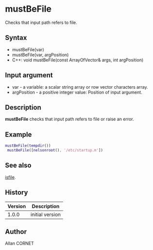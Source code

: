 # mustBeFile

Checks that input path refers to file.

## Syntax

- mustBeFile(var)
- mustBeFile(var, argPosition)
- C++: void mustBeFile(const ArrayOfVector& args, int argPosition)

## Input argument

- var - a variable: a scalar string array or row vector characters array.
- argPosition - a positive integer value: Position of input argument.

## Description

  <p><b>mustBeFile</b> checks that input path refers to file or raise an error.</p>

## Example

```matlab
mustBeFile(tempdir())
 mustBeFile([nelsonroot(), '/etc/startup.m'])
```

## See also

[isfile](../files_folders_functions/isfile.md).

## History

| Version | Description     |
| ------- | --------------- |
| 1.0.0   | initial version |

## Author

Allan CORNET
